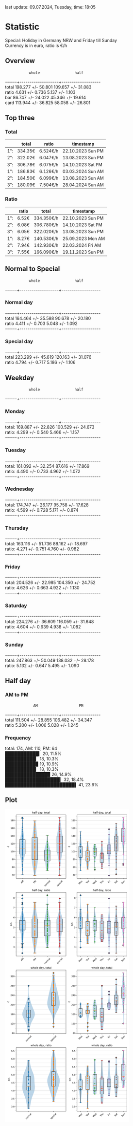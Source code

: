 last update: 09.07.2024, Tuesday, time: 18:05
# Statistic  
Special: Holiday in Germany NRW and Friday till Sunday  
Currency is in euro, ratio is €/h  
## Overview  
               whole                half  
------+--------------------+--------------------  
total   198.277 +/- 50.801   109.657 +/- 31.083  
ratio     4.631 +/-  0.736     5.137 +/-  1.103  
bar      86.747 +/- 24.022    45.346 +/- 19.614  
card    113.944 +/- 36.825    58.058 +/- 26.801  
  
  
## Top three  
### Total  
&nbsp;|total|ratio|timestamp
---|---|---|---
1":|334.35€|6.524€/h|22.10.2023 Sun PM
2":|322.02€|6.047€/h|13.08.2023 Sun PM
3":|306.78€|6.075€/h|14.10.2023 Sat PM
1":|186.83€|6.126€/h|03.03.2024 Sun AM
2":|184.50€|6.099€/h|13.08.2023 Sun AM
3":|180.09€|7.504€/h|28.04.2024 Sun AM
  
### Ratio  
&nbsp;|ratio|total|timestamp
---|---|---|---
1":|  6.52€|334.350€/h|22.10.2023 Sun PM
2":|  6.08€|306.780€/h|14.10.2023 Sat PM
3":|  6.05€|322.020€/h|13.08.2023 Sun PM
1":|  8.27€|140.530€/h|25.09.2023 Mon AM
2":|  7.94€|142.930€/h|22.03.2024 Fri AM
3":|  7.55€|166.090€/h|19.11.2023 Sun PM
  
  
## Normal to Special  
               whole                half  
------+--------------------+--------------------  
### Normal day  
------+--------------------+--------------------  
total   164.464 +/- 35.588    90.678 +/- 20.180  
ratio     4.411 +/-  0.703     5.048 +/-  1.092  
------+--------------------+--------------------  
### Special day  
------+--------------------+--------------------  
total   223.299 +/- 45.619   120.163 +/- 31.076  
ratio     4.794 +/-  0.717     5.186 +/-  1.106  
  
  
## Weekday  
               whole                half  
------+--------------------+--------------------  
### Monday  
------+--------------------+--------------------  
total:  169.887 +/- 22.826   100.529 +/- 24.673  
ratio:    4.299 +/-  0.540     5.466 +/-  1.157  
------+--------------------+--------------------  
### Tuesday  
------+--------------------+--------------------  
total:  161.092 +/- 32.254    87.616 +/- 17.869  
ratio:    4.490 +/-  0.733     4.962 +/-  1.072  
------+--------------------+--------------------  
### Wednesday  
------+--------------------+--------------------  
total:  174.747 +/- 26.177    95.758 +/- 17.628  
ratio:    4.599 +/-  0.728     5.171 +/-  0.874  
------+--------------------+--------------------  
### Thursday  
------+--------------------+--------------------  
total:  163.116 +/- 51.736    88.162 +/- 18.697  
ratio:    4.271 +/-  0.751     4.760 +/-  0.982  
------+--------------------+--------------------  
### Friday  
------+--------------------+--------------------  
total:  204.526 +/- 22.985   104.350 +/- 24.752  
ratio:    4.626 +/-  0.663     4.922 +/-  1.130  
------+--------------------+--------------------  
### Saturday  
------+--------------------+--------------------  
total:  224.276 +/- 36.609   116.059 +/- 31.648  
ratio:    4.604 +/-  0.639     4.938 +/-  1.082  
------+--------------------+--------------------  
### Sunday  
------+--------------------+--------------------  
total:  247.863 +/- 50.049   138.032 +/- 28.178  
ratio:    5.132 +/-  0.647     5.495 +/-  1.090  
  
  
## Half day  
### AM to PM  
                 AM                   PM  
------+--------------------+--------------------  
total   111.504 +/- 28.855   106.482 +/- 34.347  
ratio     5.200 +/-  1.006     5.028 +/-  1.245  
  
### Frequency  
total: 174, AM: 110, PM: 64  
███████████▍ 20, 11.5%  
██████████▎ 18, 10.3%  
██████████▉ 19, 10.9%  
██████████▎ 18, 10.3%  
██████████████▉ 26, 14.9%  
██████████████████▍ 32, 18.4%  
███████████████████████▌ 41, 23.6%  
  
  
## Plot  
![Image](harvest.png)